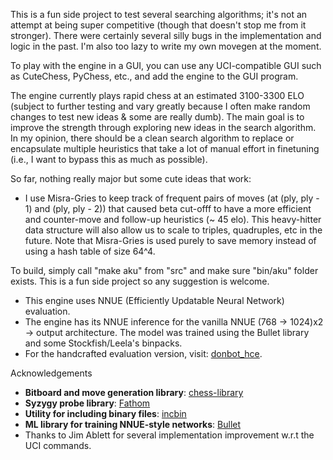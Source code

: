 This is a fun side project to test several searching algorithms; it's not an attempt at being super competitive (though that doesn't stop me from it stronger). There were certainly several silly bugs in the implementation and logic in the past. I'm also too lazy to write my own movegen at the moment.

To play with the engine in a GUI, you can use any UCI-compatible GUI such as CuteChess, PyChess, etc., and add the engine to the GUI program.  

The engine currently plays rapid chess at an estimated 3100-3300 ELO (subject to further testing and vary greatly because I often make random changes to test new ideas & some are really dumb). The main goal is to improve the strength through exploring new ideas in the search algorithm. In my opinion, there should be a clean search algorithm to replace or encapsulate multiple heuristics that take a lot of manual effort in finetuning (i.e., I want to bypass this as much as possible). 

So far, nothing really major but some cute ideas that work:
- I use Misra-Gries to keep track of frequent pairs of moves (at (ply, ply - 1) and (ply, ply - 2)) that caused beta cut-offf to have a more efficient and counter-move and follow-up heuristics (~ 45 elo). This heavy-hitter data structure will also allow us to scale to triples, quadruples, etc in the future. Note that Misra-Gries is used purely to save memory instead of using a hash table of size 64^4.


To build, simply call "make aku" from "src" and make sure "bin/aku" folder exists. This is a fun side project so any suggestion is welcome. 

- This engine uses NNUE (Efficiently Updatable Neural Network) evaluation.  
- The engine has its NNUE inference for the vanilla NNUE (768 -> 1024)x2 -> output architecture. The model was trained using the Bullet library and some Stockfish/Leela's binpacks. 
- For the handcrafted evaluation version, visit: [donbot_hce](https://github.com/hoavu-cs/donbot_hce).


Acknowledgements

- **Bitboard and move generation library**: [chess-library](https://github.com/Disservin/chess-library)
- **Syzygy probe library**: [Fathom](https://github.com/jdart1/Fathom)
- **Utility for including binary files**: [incbin](https://github.com/graphitemaster/incbin)
- **ML library for training NNUE-style networks**: [Bullet](https://github.com/graphitemaster/incbin)
- Thanks to Jim Ablett for several implementation improvement w.r.t the UCI commands.





